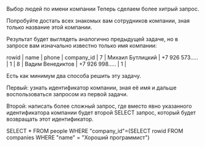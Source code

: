 ﻿Выбор людей по имени компании
Теперь сделаем более хитрый запрос.

Попробуйте достать всех знакомых вам сотрудников компании, зная только название этой компании.

Результат будет выглядеть аналогично предыдущей задаче, но в запросе вам изначально известно только имя компании:

rowid |  name               |  phone            | company_id  |
7     |  Михаил Бутлицкий   |  +7 926 573.....  | 1           |
8     |  Вадим Венедиктов   |  +7 926 998.....  | 1           |


Есть как минимум два способа решить эту задачу.

Первый: узнать идентификатор компании, зная её имя и дальше воспользоваться запросом из первой задачи.

Второй: написать более сложный запрос, где вместо явно указанного идентификатора компании будет второй SELECT запрос, который будет возвращать этот идентификатор.

SELECT * FROM people WHERE "company_id"=(SELECT rowid FROM companies WHERE "name" = "Хороший программист")